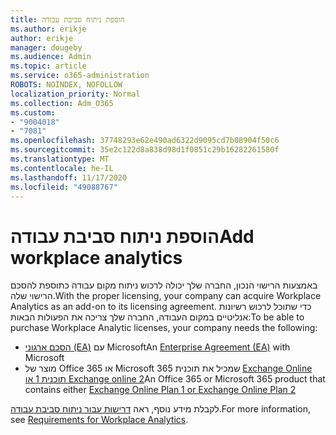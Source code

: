 ```yaml
---
title: הוספת ניתוח סביבת עבודה
ms.author: erikje
author: erikje
manager: dougeby
ms.audience: Admin
ms.topic: article
ms.service: o365-administration
ROBOTS: NOINDEX, NOFOLLOW
localization_priority: Normal
ms.collection: Adm_O365
ms.custom:
- "9004018"
- "7081"
ms.openlocfilehash: 37748293e62e490ad6322d9095cd7b08904f50c6
ms.sourcegitcommit: 35e2c122d8a838d98d1f0851c29b16282261580f
ms.translationtype: MT
ms.contentlocale: he-IL
ms.lasthandoff: 11/17/2020
ms.locfileid: "49088767"
---
```

# <a name="add-workplace-analytics"></a><span data-ttu-id="3b6eb-102">הוספת ניתוח סביבת עבודה</span><span class="sxs-lookup"><span data-stu-id="3b6eb-102">Add workplace analytics</span></span>

<span data-ttu-id="3b6eb-103">באמצעות הרישוי הנכון, החברה שלך יכולה לרכוש ניתוח מקום עבודה כתוספת להסכם הרישוי שלה.</span><span class="sxs-lookup"><span data-stu-id="3b6eb-103">With the proper licensing, your company can acquire Workplace Analytics as an add-on to its licensing agreement.</span></span> <span data-ttu-id="3b6eb-104">כדי שתוכל לרכוש רשיונות אנליטיים במקום העבודה, החברה שלך צריכה את הפעולות הבאות:</span><span class="sxs-lookup"><span data-stu-id="3b6eb-104">To be able to purchase Workplace Analytic licenses, your company needs the following:</span></span> 

- <span data-ttu-id="3b6eb-105">[הסכם ארגוני (EA)](https://docs.microsoft.com/workplace-analytics/setup/environment-requirements#enterprise-agreements) עם Microsoft</span><span class="sxs-lookup"><span data-stu-id="3b6eb-105">An [Enterprise Agreement (EA)](https://docs.microsoft.com/workplace-analytics/setup/environment-requirements#enterprise-agreements) with Microsoft</span></span>
- <span data-ttu-id="3b6eb-106">מוצר של Office 365 או Microsoft 365 שמכיל את תוכנית [Exchange Online תוכנית 1 או Exchange online 2](https://docs.microsoft.com/workplace-analytics/setup/environment-requirements#exchange-online-plans)</span><span class="sxs-lookup"><span data-stu-id="3b6eb-106">An Office 365 or Microsoft 365 product that contains either [Exchange Online Plan 1 or Exchange Online Plan 2](https://docs.microsoft.com/workplace-analytics/setup/environment-requirements#exchange-online-plans)</span></span>

<span data-ttu-id="3b6eb-107">לקבלת מידע נוסף, ראה [דרישות עבור ניתוח סביבת עבודה](https://docs.microsoft.com/workplace-analytics/setup/environment-requirements).</span><span class="sxs-lookup"><span data-stu-id="3b6eb-107">For more information, see [Requirements for Workplace Analytics](https://docs.microsoft.com/workplace-analytics/setup/environment-requirements).</span></span> 
